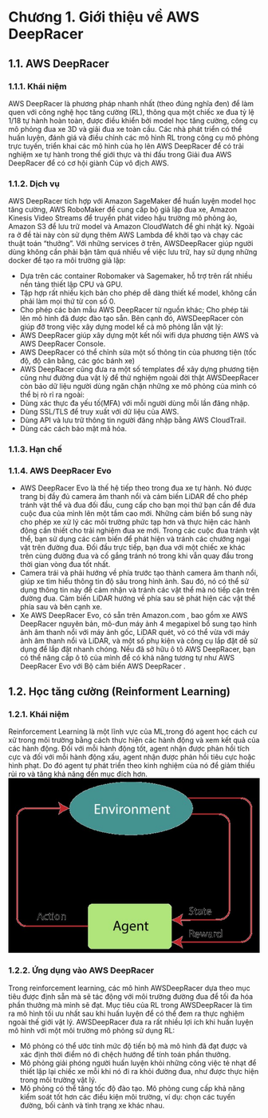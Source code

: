 # Chương 1. Giới thiệu về AWS DeepRacer
## 1.1. AWS DeepRacer
### 1.1.1. Khái niệm
AWS DeepRacer là phương pháp nhanh nhất (theo đúng nghĩa đen) để làm quen với công nghệ học tăng cường (RL), thông qua một chiếc xe đua tỷ lệ 1/18 tự hành hoàn toàn, được điều khiển bởi model học tăng cường, công cụ mô phỏng đua xe 3D và giải đua xe toàn cầu. Các nhà phát triển có thể huấn luyện, đánh giá và điều chỉnh các mô hình RL trong công cụ mô phỏng trực tuyến, triển khai các mô hình của họ lên AWS DeepRacer để có trải nghiệm xe tự hành trong thế giới thực và thi đấu trong Giải đua AWS DeepRacer để có cơ hội giành Cúp vô địch AWS.
### 1.1.2. Dịch vụ
AWS DeepRacer tích hợp với Amazon SageMaker để huấn luyện model học tăng cường, AWS RoboMaker để cung cấp bộ giả lập đua xe, Amazon Kinesis Video Streams để truyền phát video hậu trường mô phỏng ảo, Amazon S3 để lưu trữ model và Amazon CloudWatch để ghi nhật ký. Ngoài ra ở đề tài này còn sử dụng thêm AWS Lambda để khởi tạo và chạy các thuật toán “thưởng”.
Với những services ở trên, AWSDeepRacer giúp người dùng không cần phải bận tâm quá nhiều về việc lưu trữ, hay sử dụng những docker để tạo ra môi trường giả lập:
- Dựa trên các container Robomaker và Sagemaker, hỗ trợ trên rất nhiều nền tảng thiết lập CPU và GPU.
- Tập hợp rất nhiều kịch bản cho phép dễ dàng thiết kế model, không cần phải làm mọi thứ từ con số 0.
- Cho phép các bản mẫu AWS DeepRacer từ nguồn khác; Cho phép tải lên mô hình đã được đào tạo sẵn. Bên cạnh đó, AWSDeepRacer còn giúp đỡ trong việc xây dựng model kể cả mô phỏng lẫn vật lý:
- AWS DeepRacer giúp xây dựng một kết nối wifi dựa phương tiện AWS và AWS DeepRacer Console.
- AWS DeepRacer có thể chỉnh sửa một số thông tin của phương tiện (tốc độ, độ cân bằng, các góc bánh xe)
- AWS DeepRacer cũng đưa ra một số templates để xây dựng phương tiện cũng như đường đua vật lý để thử nghiệm ngoài đời thật AWSDeepRacer còn bảo dữ liệu người dùng ngăn chặn những xe mô phỏng của mình có thể bị rò rỉ ra ngoài:
- Dùng xác thực đa yếu tố(MFA) với mỗi người dùng mỗi lần đăng nhập.
- Dùng SSL/TLS để truy xuất với dữ liệu của AWS.
- Dùng API và lưu trữ thông tin người đăng nhập bằng AWS CloudTrail.
- Dùng các cách bảo mật mã hóa.
### 1.1.3. Hạn chế
### 1.1.4. AWS DeepRacer Evo
- AWS DeepRacer Evo là thế hệ tiếp theo trong đua xe tự hành. Nó được trang bị đầy đủ camera âm thanh nổi và cảm biến LiDAR để cho phép tránh vật thể và đua đối đầu, cung cấp cho bạn mọi thứ bạn cần để đưa cuộc đua của mình lên một tầm cao mới. Những cảm biến bổ sung này cho phép xe xử lý các môi trường phức tạp hơn và thực hiện các hành động cần thiết cho trải nghiệm đua xe mới. Trong các cuộc đua tránh vật thể, bạn sử dụng các cảm biến để phát hiện và tránh các chướng ngại vật trên đường đua. Đối đầu trực tiếp, bạn đua với một chiếc xe khác trên cùng đường đua và cố gắng tránh nó trong khi vẫn quay đầu trong thời gian vòng đua tốt nhất.
- Camera trái và phải hướng về phía trước tạo thành camera âm thanh nổi, giúp xe tìm hiểu thông tin độ sâu trong hình ảnh. Sau đó, nó có thể sử dụng thông tin này để cảm nhận và tránh các vật thể mà nó tiếp cận trên đường đua. Cảm biến LiDAR hướng về phía sau sẽ phát hiện các vật thể phía sau và bên cạnh xe.
- Xe AWS DeepRacer Evo, có sẵn trên Amazon.com , bao gồm xe AWS DeepRacer nguyên bản, mô-đun máy ảnh 4 megapixel bổ sung tạo hình ảnh âm thanh nổi với máy ảnh gốc, LiDAR quét, vỏ có thể vừa với máy ảnh âm thanh nổi và LiDAR, và một số phụ kiện và công cụ lắp đặt dễ sử dụng để lắp đặt nhanh chóng. Nếu đã sở hữu ô tô AWS DeepRacer, bạn có thể nâng cấp ô tô của mình để có khả năng tương tự như AWS DeepRacer Evo với Bộ cảm biến AWS DeepRacer .
## 1.2. Học tăng cường (Reinforment Learning)
### 1.2.1. Khái niệm
Reinforcement Learning là một lĩnh vực của ML,trong đó agent học cách cư xử trong môi trường bằng cách thực hiện các hành động và xem kết quả của các hành động. Đối với mỗi hành động tốt, agent nhận được phản hồi tích cực và đối với mỗi hành động xấu, agent nhận được phản hồi tiêu cực hoặc hình phạt. Do đó agent tự phát triển theo kinh nghiệm của nó để giảm thiểu rủi ro và tăng khả năng đến mục đích hơn.
![alt](Images/RL.jpg)
### 1.2.2. Ứng dụng vào AWS DeepRacer
Trong reinforcement learning, các mô hình AWSDeepRacer dựa theo mục tiêu được định sẵn mà sẽ tác động với môi trường đường đua để tối đa hóa phần thưởng mà mình sẽ đạt.
Mục tiêu của RL trong AWSDeepRacer là tìm ra mô hình tối ưu nhất sau khi huấn luyện để có thể đem ra thực nghiệm ngoài thế giới vật lý.
AWSDeepRacer đưa ra rất nhiều lợi ích khi huấn luyện mô hình với một môi trường mô phỏng sử dụng RL:
+ Mô phỏng có thể ước tính mức độ tiến bộ mà mô hình đã đạt được và xác định thời điểm nó đi chệch hướng để tính toán phần thưởng.
+ Mô phỏng giải phóng người huấn luyện khỏi những công việc tẻ nhạt để thiết lập lại chiếc xe mỗi khi nó đi ra khỏi đường đua, như được thực hiện trong môi trường vật lý.
+ Mô phỏng có thể tăng tốc độ đào tạo. Mô phỏng cung cấp khả năng kiểm soát tốt hơn các điều kiện môi trường, ví dụ: chọn các tuyến đường, bối cảnh và tình trạng xe khác nhau.
